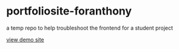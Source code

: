 # portfoliosite-foranthony
a temp repo to help troubleshoot the frontend for a student project

[view demo site](https://johndoenma.github.io/portfoliosite-foranthony/)